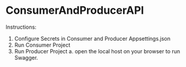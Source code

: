 # ConsumerAndProducerAPI

Instructions:
1. Configure Secrets in Consumer and Producer Appsettings.json
2. Run Consumer Project
3. Run Producer Project
  a. open the local host on your browser to run Swagger.
